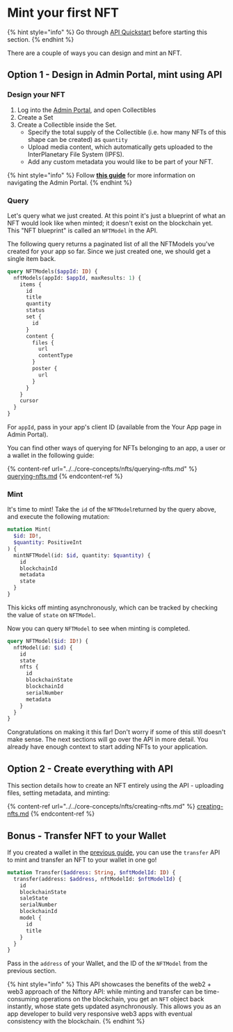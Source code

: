 # Mint your first NFT

{% hint style="info" %}
Go through [API Quickstart](./) before starting this section.
{% endhint %}

There are a couple of ways you can design and mint an NFT.

## Option 1 - Design in Admin Portal, mint using API

### Design your NFT

1. Log into the [Admin Portal](https://admin.niftory.com), and open Collectibles
2. Create a Set
3. Create a Collectible inside the Set.&#x20;
   * Specify the total supply of the Collectible (i.e. how many NFTs of this shape can be created) as `quantity`
   * Upload media content, which automatically gets uploaded to the InterPlanetary File System (IPFS).
   * Add any custom metadata you would like to be part of your NFT.

{% hint style="info" %}
Follow [**this guide**](https://docs.niftory.com/home/v/admin/guides/create-your-first-nft) for more information on navigating the Admin Portal.
{% endhint %}

### Query

Let's query what we just created. At this point it's just a blueprint of what an NFT would look like when minted; it doesn't exist on the blockchain yet. This "NFT blueprint" is called an `NFTModel` in the API.

The following query returns a paginated list of all the NFTModels you've created for your app so far. Since we just created one, we should get a single item back.

```graphql
query NFTModels($appId: ID) {
  nftModels(appId: $appId, maxResults: 1) {
    items {
      id
      title
      quantity
      status
      set {
        id
      }
      content {
        files {
          url
          contentType
        }
        poster {
          url
        }
      }
    }
    cursor
  }
}
```

For `appId`, pass in your app's client ID (available from the Your App page in Admin Portal).&#x20;

You can find other ways of querying for NFTs belonging to an app, a user or a wallet in the following guide:

{% content-ref url="../../core-concepts/nfts/querying-nfts.md" %}
[querying-nfts.md](../../core-concepts/nfts/querying-nfts.md)
{% endcontent-ref %}

### Mint

It's time to mint! Take the `id` of the `NFTModel`returned by the query above, and execute the following mutation:

```graphql
mutation Mint(
  $id: ID!,
  $quantity: PositiveInt
) {
  mintNFTModel(id: $id, quantity: $quantity) {
    id
    blockchainId
    metadata
    state
  }
}
```

This kicks off minting asynchronously, which can be tracked by checking the value of `state` on `NFTModel`.

Now you can query `NFTModel` to see when minting is completed.

```graphql
query NFTModel($id: ID!) {
  nftModel(id: $id) {
    id
    state
    nfts {
      id
      blockchainState
      blockchainId
      serialNumber
      metadata
    }
  }
}
```

Congratulations on making it this far! Don't worry if some of this still doesn't make sense. The next sections will go over the API in more detail. You already have enough context to start adding NFTs to your application.

## Option 2 - Create everything with API

This section details how to create an NFT entirely using the API - uploading files, setting metadata, and minting:

{% content-ref url="../../core-concepts/nfts/creating-nfts.md" %}
[creating-nfts.md](../../core-concepts/nfts/creating-nfts.md)
{% endcontent-ref %}

## Bonus - Transfer NFT to your Wallet

If you created a wallet in the [previous guide](create-your-first-wallet.md), you can use the `transfer` API to mint and transfer an NFT to your wallet in one go!

```graphql
mutation Transfer($address: String, $nftModelId: ID) {
  transfer(address: $address, nftModelId: $nftModelId) {
    id
    blockchainState
    saleState
    serialNumber
    blockchainId
    model {
      id
      title
    }
  }
}
```

Pass in the `address` of your Wallet, and the ID of the `NFTModel` from the previous section.

{% hint style="info" %}
This API showcases the benefits of the web2 + web3 approach of the Niftory API: while minting and transfer can be time-consuming operations on the blockchain, you get an `NFT` object back instantly, whose state gets updated asynchronously. This allows you as an app developer to build very responsive web3 apps with eventual consistency with the blockchain.
{% endhint %}
